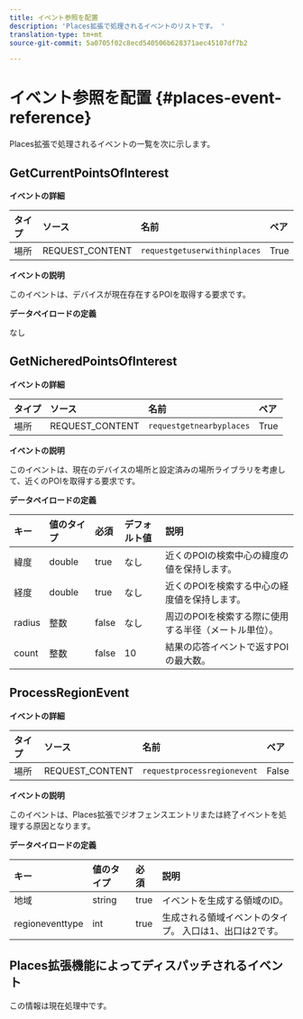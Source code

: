 ```yaml
---
title: イベント参照を配置
description: 'Places拡張で処理されるイベントのリストです。 '
translation-type: tm+mt
source-git-commit: 5a0705f02c8ecd540506b628371aec45107df7b2

---
```



# イベント参照を配置 {#places-event-reference}

Places拡張で処理されるイベントの一覧を次に示します。

## GetCurrentPointsOfInterest

**イベントの詳細**

| タイプ | ソース | 名前 | ペア |
| :--- | :--- | :--- | :--- |
| 場所 | REQUEST_CONTENT | `requestgetuserwithinplaces` | True |

**イベントの説明**

このイベントは、デバイスが現在存在するPOIを取得する要求です。

**データペイロードの定義**

なし

## GetNicheredPointsOfInterest

**イベントの詳細**

| タイプ | ソース | 名前 | ペア |
| :--- | :--- | :--- | :--- |
| 場所 | REQUEST_CONTENT | `requestgetnearbyplaces` | True |

**イベントの説明**

このイベントは、現在のデバイスの場所と設定済みの場所ライブラリを考慮して、近くのPOIを取得する要求です。

**データペイロードの定義**

| キー | 値のタイプ | 必須 | デフォルト値 | 説明 |
| :--- | :--- | :--- | :--- | :--- |
| 緯度 | double | true | なし | 近くのPOIの検索中心の緯度の値を保持します。 |
| 経度 | double | true | なし | 近くのPOIを検索する中心の経度値を保持します。 |
| radius | 整数 | false | なし | 周辺のPOIを検索する際に使用する半径（メートル単位）。 |
| count | 整数 | false | 10 | 結果の応答イベントで返すPOIの最大数。 |

## ProcessRegionEvent

**イベントの詳細**

| タイプ | ソース | 名前 | ペア |
| :--- | :--- | :--- | :--- |
| 場所 | REQUEST_CONTENT | `requestprocessregionevent` | False |

**イベントの説明**

このイベントは、Places拡張でジオフェンスエントリまたは終了イベントを処理する原因となります。

**データペイロードの定義**

| キー | 値のタイプ | 必須 | 説明 |
| :--- | :--- | :--- | :--- |
| 地域 | string | true | イベントを生成する領域のID。 |
| regioneventtype | int | true | 生成される領域イベントのタイプ。 入口は1、出口は2です。 |

## Places拡張機能によってディスパッチされるイベント

この情報は現在処理中です。

